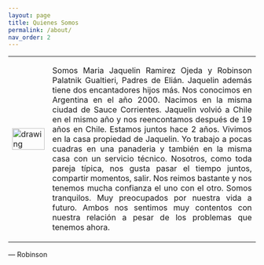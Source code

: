```yaml
---
layout: page
title: Quienes Somos
permalink: /about/
nav_order: 2
---
```


<table class="notable">
<td>
 <img src="/elianbebe/assets/images/20200606_194653.jpg" vertical-align="top" alt="drawing" width="100%"/>
<br><br><br>
</td>
<td>
<p style="text-align:justify">
Somos Maria Jaquelin Ramirez Ojeda y Robinson Palatnik Gualtieri, Padres de Elián. Jaquelin además tiene dos encantadores hijos más. Nos conocimos en Argentina en el año 2000. Nacimos en la misma ciudad de Sauce Corrientes. Jaquelin volvió a Chile en el mismo año y nos reencontamos después de 19 años en Chile. Estamos juntos hace 2 años. Vivimos en la casa propiedad de Jaquelin. Yo trabajo a pocas cuadras en una panaderia y también en la misma casa con un servicio técnico. Nosotros, como toda pareja típica, nos gusta pasar el tiempo juntos, compartir momentos, salir. Nos reimos bastante y nos tenemos mucha confianza el uno con el otro. Somos tranquilos. Muy preocupados por nuestra vida a futuro. Ambos nos sentimos muy contentos con nuestra relación a pesar de los problemas que tenemos ahora.
<br>
</p>
</td>

</table>
 — Robinson


